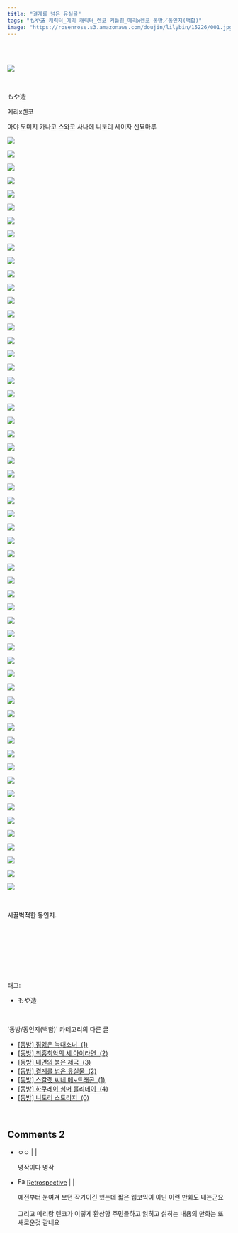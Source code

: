```yaml
---
title: "결계를 넘은 유실물"
tags: "もや造 캐릭터_메리 캐릭터_렌코 커플링_메리x렌코 동방／동인지(백합)"
image: "https://rosenrose.s3.amazonaws.com/doujin/lilybin/15226/001.jpg"
---
```

<div class="article">
<div class="area_view">
<div style="text-align: left;"><br/><br/><p style="text-align: left;"><span class="imageblock" style="display: inline-block; width: 100%; height: auto; max-width: 100%;"><img src="{{ site.imgserver1 }}/lilybin/15226/001.jpg"/></span></p><p style="text-align: left;"><br/></p><p style="text-align: left;">もや造</p><p style="text-align: left;">메리x렌코</p><p style="text-align: left;">아야 모미지 카나코 스와코 사나에 니토리 세이자 신묘마루</p><div style="color: rgb(0, 0, 0);"><p><span class="imageblock" style="display: inline-block; width: 100%; height: auto; max-width: 100%;"><img src="{{ site.imgserver1 }}/lilybin/15226/002.jpg"/></span></p><p><span class="imageblock" style="display: inline-block; width: 100%; height: auto; max-width: 100%;"><img src="{{ site.imgserver1 }}/lilybin/15226/003.jpg"/></span></p><p><span class="imageblock" style="display: inline-block; width: 100%; height: auto; max-width: 100%;"><img src="{{ site.imgserver1 }}/lilybin/15226/004.jpg"/></span></p><p><span class="imageblock" style="display: inline-block; width: 100%; height: auto; max-width: 100%;"><img src="{{ site.imgserver1 }}/lilybin/15226/005.jpg"/></span></p><p><span class="imageblock" style="display: inline-block; width: 100%; height: auto; max-width: 100%;"><img src="{{ site.imgserver1 }}/lilybin/15226/006.jpg"/></span></p><p><span class="imageblock" style="display: inline-block; width: 100%; height: auto; max-width: 100%;"><img src="{{ site.imgserver1 }}/lilybin/15226/007.jpg"/></span></p><p><span class="imageblock" style="display: inline-block; width: 100%; height: auto; max-width: 100%;"><img src="{{ site.imgserver1 }}/lilybin/15226/008.jpg"/></span></p><p><span class="imageblock" style="display: inline-block; width: 100%; height: auto; max-width: 100%;"><img src="{{ site.imgserver1 }}/lilybin/15226/009.jpg"/></span></p><p><span class="imageblock" style="display: inline-block; width: 100%; height: auto; max-width: 100%;"><img src="{{ site.imgserver1 }}/lilybin/15226/010.jpg"/></span></p><p><span class="imageblock" style="display: inline-block; width: 100%; height: auto; max-width: 100%;"><img src="{{ site.imgserver1 }}/lilybin/15226/011.jpg"/></span></p><p><span class="imageblock" style="display: inline-block; width: 100%; height: auto; max-width: 100%;"><img src="{{ site.imgserver1 }}/lilybin/15226/012.jpg"/></span></p><p><span class="imageblock" style="display: inline-block; width: 100%; height: auto; max-width: 100%;"><img src="{{ site.imgserver1 }}/lilybin/15226/013.jpg"/></span></p><p><span class="imageblock" style="display: inline-block; width: 100%; height: auto; max-width: 100%;"><img src="{{ site.imgserver1 }}/lilybin/15226/014.jpg"/></span></p><p><span class="imageblock" style="display: inline-block; width: 100%; height: auto; max-width: 100%;"><img src="{{ site.imgserver1 }}/lilybin/15226/015.jpg"/></span></p><p><span class="imageblock" style="display: inline-block; width: 100%; height: auto; max-width: 100%;"><img src="{{ site.imgserver1 }}/lilybin/15226/016.jpg"/></span></p><p><span class="imageblock" style="display: inline-block; width: 100%; height: auto; max-width: 100%;"><img src="{{ site.imgserver1 }}/lilybin/15226/017.jpg"/></span></p><p><span class="imageblock" style="display: inline-block; width: 100%; height: auto; max-width: 100%;"><img src="{{ site.imgserver1 }}/lilybin/15226/018.jpg"/></span></p><p><span class="imageblock" style="display: inline-block; width: 100%; height: auto; max-width: 100%;"><img src="{{ site.imgserver1 }}/lilybin/15226/019.jpg"/></span></p><p><span class="imageblock" style="display: inline-block; width: 100%; height: auto; max-width: 100%;"><img src="{{ site.imgserver1 }}/lilybin/15226/020.jpg"/></span></p><p><span class="imageblock" style="display: inline-block; width: 100%; height: auto; max-width: 100%;"><img src="{{ site.imgserver1 }}/lilybin/15226/021.jpg"/></span></p><p><span class="imageblock" style="display: inline-block; width: 100%; height: auto; max-width: 100%;"><img src="{{ site.imgserver1 }}/lilybin/15226/022.jpg"/></span></p><p><span class="imageblock" style="display: inline-block; width: 100%; height: auto; max-width: 100%;"><img src="{{ site.imgserver1 }}/lilybin/15226/023.jpg"/></span></p><p><span class="imageblock" style="display: inline-block; width: 100%; height: auto; max-width: 100%;"><img src="{{ site.imgserver1 }}/lilybin/15226/024.jpg"/></span></p><p><span class="imageblock" style="display: inline-block; width: 100%; height: auto; max-width: 100%;"><img src="{{ site.imgserver1 }}/lilybin/15226/025.jpg"/></span></p><p><span class="imageblock" style="display: inline-block; width: 100%; height: auto; max-width: 100%;"><img src="{{ site.imgserver1 }}/lilybin/15226/026.jpg"/></span></p><p><span class="imageblock" style="display: inline-block; width: 100%; height: auto; max-width: 100%;"><img src="{{ site.imgserver1 }}/lilybin/15226/027.jpg"/></span></p><p><span class="imageblock" style="display: inline-block; width: 100%; height: auto; max-width: 100%;"><img src="{{ site.imgserver1 }}/lilybin/15226/028.jpg"/></span></p><p><span class="imageblock" style="display: inline-block; width: 100%; height: auto; max-width: 100%;"><img src="{{ site.imgserver1 }}/lilybin/15226/029.jpg"/></span></p><p><span class="imageblock" style="display: inline-block; width: 100%; height: auto; max-width: 100%;"><img src="{{ site.imgserver1 }}/lilybin/15226/030.jpg"/></span></p><p><span class="imageblock" style="display: inline-block; width: 100%; height: auto; max-width: 100%;"><img src="{{ site.imgserver1 }}/lilybin/15226/031.jpg"/></span></p><p><span class="imageblock" style="display: inline-block; width: 100%; height: auto; max-width: 100%;"><img src="{{ site.imgserver1 }}/lilybin/15226/032.jpg"/></span></p><p><span class="imageblock" style="display: inline-block; width: 100%; height: auto; max-width: 100%;"><img src="{{ site.imgserver1 }}/lilybin/15226/033.jpg"/></span></p><p><span class="imageblock" style="display: inline-block; width: 100%; height: auto; max-width: 100%;"><img src="{{ site.imgserver1 }}/lilybin/15226/034.jpg"/></span></p><p><span class="imageblock" style="display: inline-block; width: 100%; height: auto; max-width: 100%;"><img src="{{ site.imgserver1 }}/lilybin/15226/035.jpg"/></span></p><p><span class="imageblock" style="display: inline-block; width: 100%; height: auto; max-width: 100%;"><img src="{{ site.imgserver1 }}/lilybin/15226/036.jpg"/></span></p><p><span class="imageblock" style="display: inline-block; width: 100%; height: auto; max-width: 100%;"><img src="{{ site.imgserver1 }}/lilybin/15226/037.jpg"/></span></p><p><span class="imageblock" style="display: inline-block; width: 100%; height: auto; max-width: 100%;"><img src="{{ site.imgserver1 }}/lilybin/15226/038.jpg"/></span></p><p><span class="imageblock" style="display: inline-block; width: 100%; height: auto; max-width: 100%;"><img src="{{ site.imgserver1 }}/lilybin/15226/039.jpg"/></span></p><p><span class="imageblock" style="display: inline-block; width: 100%; height: auto; max-width: 100%;"><img src="{{ site.imgserver1 }}/lilybin/15226/040.jpg"/></span></p><p><span class="imageblock" style="display: inline-block; width: 100%; height: auto; max-width: 100%;"><img src="{{ site.imgserver1 }}/lilybin/15226/041.jpg"/></span></p><p><span class="imageblock" style="display: inline-block; width: 100%; height: auto; max-width: 100%;"><img src="{{ site.imgserver1 }}/lilybin/15226/042.jpg"/></span></p><p><span class="imageblock" style="display: inline-block; width: 100%; height: auto; max-width: 100%;"><img src="{{ site.imgserver1 }}/lilybin/15226/043.jpg"/></span></p><p><span class="imageblock" style="display: inline-block; width: 100%; height: auto; max-width: 100%;"><img src="{{ site.imgserver1 }}/lilybin/15226/044.jpg"/></span></p><p><span class="imageblock" style="display: inline-block; width: 100%; height: auto; max-width: 100%;"><img src="{{ site.imgserver1 }}/lilybin/15226/045.jpg"/></span></p><p><span class="imageblock" style="display: inline-block; width: 100%; height: auto; max-width: 100%;"><img src="{{ site.imgserver1 }}/lilybin/15226/046.jpg"/></span></p><p><span class="imageblock" style="display: inline-block; width: 100%; height: auto; max-width: 100%;"><img src="{{ site.imgserver1 }}/lilybin/15226/047.jpg"/></span></p><p><span class="imageblock" style="display: inline-block; width: 100%; height: auto; max-width: 100%;"><img src="{{ site.imgserver1 }}/lilybin/15226/048.jpg"/></span></p><p><span class="imageblock" style="display: inline-block; width: 100%; height: auto; max-width: 100%;"><img src="{{ site.imgserver1 }}/lilybin/15226/049.jpg"/></span></p><p><span class="imageblock" style="display: inline-block; width: 100%; height: auto; max-width: 100%;"><img src="{{ site.imgserver1 }}/lilybin/15226/050.jpg"/></span></p><p><span class="imageblock" style="display: inline-block; width: 100%; height: auto; max-width: 100%;"><img src="{{ site.imgserver1 }}/lilybin/15226/051.jpg"/></span></p><p><span class="imageblock" style="display: inline-block; width: 100%; height: auto; max-width: 100%;"><img src="{{ site.imgserver1 }}/lilybin/15226/052.jpg"/></span></p><p><span class="imageblock" style="display: inline-block; width: 100%; height: auto; max-width: 100%;"><img src="{{ site.imgserver1 }}/lilybin/15226/053.jpg"/></span></p><p><span class="imageblock" style="display: inline-block; width: 100%; height: auto; max-width: 100%;"><img src="{{ site.imgserver1 }}/lilybin/15226/054.jpg"/></span></p><p><span class="imageblock" style="display: inline-block; width: 100%; height: auto; max-width: 100%;"><img src="{{ site.imgserver1 }}/lilybin/15226/055.jpg"/></span></p><p><span class="imageblock" style="display: inline-block; width: 100%; height: auto; max-width: 100%;"><img src="{{ site.imgserver1 }}/lilybin/15226/056.jpg"/></span></p><p><span class="imageblock" style="display: inline-block; width: 100%; height: auto; max-width: 100%;"><img src="{{ site.imgserver1 }}/lilybin/15226/057.jpg"/></span></p><p><span class="imageblock" style="display: inline-block; width: 100%; height: auto; max-width: 100%;"><img src="{{ site.imgserver1 }}/lilybin/15226/058.png"/></span></p><div><br/></div></div><p style="text-align: left;"><span style="color: rgb(0, 0, 0);">시끌벅적한 동인지.</span></p><p style="text-align: left;"><br/></p><p style="text-align: left;"><br/></p></div><p><br/></p>
</div></div><br/>
<div class="tagTrail">
<p>태그: </p>
<ul>
<li>もや造</li>
</ul>
</div><br/>
<div class="another">
<p>'동방/동인지(백합)' 카테고리의 다른 글</p>
<ul>
<li><a href="/lilybin_15243">
[동방] 집잃은 늑대소녀  (1)
</a></li>
<li><a href="/lilybin_15262">
[동방] 최흉최악의 세 아이라면  (2)
</a></li>
<li><a href="/lilybin_15254">
[동방] 내면의 붉은 제국  (3)
</a></li>
<li><a href="/lilybin_15226">
[동방] 결계를 넘은 유실물  (2)
</a></li>
<li><a href="/lilybin_15212">
[동방] 스칼렛 씨네 메~드래곤  (1)
</a></li>
<li><a href="/lilybin_15185">
[동방] 하쿠레이 섬머 홀리데이  (4)
</a></li>
<li><a href="/lilybin_15181">
[동방] 니토리 스토리지  (0)
</a></li>
</ul>
</div><br/>
<div class="comment">
<h2 class="bold">Comments <span id="commentCount15226">2</span></h2>
<div style="clear:both;">
<div id="entry15226Comment" style="display:block">
<ul class="list_reply">
<li class="rp_general" id="comment14430839">
<div class="post-comment">
<div>
<span>
<i class="fa fa-user"></i>ㅇㅇ |
                                |
                               
</span>
<p>명작이다 명작<br/>
</p>

</div>
</div>
</li>
<li class="rp_general" id="comment14434202">
<div class="post-comment">
<div>
<span>
<i class="fa fa-user"></i><img alt="Favicon of https://retropective53.tistory.com" height="16" onerror="this.onerror=null;this.parentNode.removeChild(this)" src="https://retropective53.tistory.com/favicon.ico" width="16"/> <a href="https://retropective53.tistory.com" onclick="return openLinkInNewWindow(this)">Retrospective</a><span class="tistoryProfileLayerTrigger" onclick='TistoryProfile.show(event, this, {"title":"Vanished Romance","url":"https:\/\/retropective53.tistory.com","nickname":"Retrospective","items":[]}); return false;'></span> |
                                |
                               
</span>
<p>예전부터 눈여겨 보던 작가이긴 했는데 짧은 웹코믹이 아닌 이런 만화도 내는군요<br/>
<br/>
그리고 메리랑 렌코가 이렇게 환상향 주민들하고 얽히고 섥히는 내용의 만화는 또 새로운것 같네요</p>

</div>
</div>
</li>
</ul>
</div>
</div>
</div><br/>
<br/>
<p id="refer"></p>
<br/>

